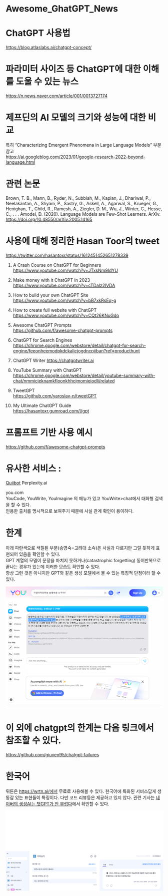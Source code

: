# Awesome_GhatGPT_News   


# ChatGPT 사용법   
https://blog.atlaslabs.ai/chatgpt-concept/  
    
# 파라미터 사이즈 등 ChatGPT에 대한 이해를 도울 수 있는 뉴스    
https://n.news.naver.com/article/001/0013727174    
   
# 제프딘의 AI 모델의 크기와 성능에 대한 비교    
특히 “Characterizing Emergent Phenomena in Large Language Models” 부분 참고   
https://ai.googleblog.com/2023/01/google-research-2022-beyond-language.html   



# 관련 논문
Brown, T. B., Mann, B., Ryder, N., Subbiah, M., Kaplan, J., Dhariwal, P., Neelakantan, A., Shyam, P., Sastry, G., Askell, A., Agarwal, S., Krueger, G., Henighan, T., Child, R., Ramesh, A., Ziegler, D. M., Wu, J., Winter, C., Hesse, C., . . .  Amodei, D. (2020). Language Models are Few-Shot Learners. ArXiv. https://doi.org/10.48550/arXiv.2005.14165


     
# 사용에 대해 정리한 Hasan Toor의 tweet    
https://twitter.com/hasantoxr/status/1612451452651278339    
1.  A Crash Course on ChatGPT for Beginners   
https://www.youtube.com/watch?v=JTxsNm9IdYU    
       
2. Make money with it ChatGPT in 2023      
https://www.youtube.com/watch?v=cTDalz2lVDA       
    
3. How to build your own ChatGPT Site     
https://www.youtube.com/watch?v=bB7xkRsEq-g     
    
4. How to create full website with ChatGPT      
https://www.youtube.com/watch?v=CQt26KNuGdo     

5. Awesome ChatGPT Prompts  
https://github.com/f/awesome-chatgpt-prompts     

6. ChatGPT for Search Engines  
https://chrome.google.com/webstore/detail/chatgpt-for-search-engine/feeonheemodpkdckaljcjogdncpiiban?ref=producthunt    
  
7. ChatGPT Writer 
https://chatgptwriter.ai  

8. YouTube Summary with ChatGPT 
https://chrome.google.com/webstore/detail/youtube-summary-with-chat/nmmicjeknamkfloonkhhcjmomieiodli/related            

9. TweetGPT       
https://github.com/yaroslav-n/tweetGPT     

10. My Ultimate ChatGPT Guide        
https://hasantoxr.gumroad.com/l/gpt  


# 프롬프트 기반 사용 예시
https://github.com/f/awesome-chatgpt-prompts

 # 유사한 서비스 :  

[Quiibot](https://quillbot.com/?utm_medium=paid_search&utm_source=google&utm_campaign=paraphrase_premium&campaign_type=performance_max)
Perplexity.ai


you.com           
YouCode, YouWrite, YouImagine 의 메뉴가 있고 YouWrite>chat에서 대화형 검색을 할 수 있다.      
인용한 출처를 명시적으로 보여주기 때문에 사실 관계 확인이 용이하다.    

# 한계      
아래 파란색으로 색칠된 부분(송영숙=고려대 소속)은 사실과 다르지만 그럴 듯하게 표현되어 있음을 확인할 수 있다.    
GPT 계열의 모델이 문장을 마치지 못하거나(catastrophic forgetting) 동어반복으로 끝나는 경우가 있는데 이러한 모습도 확인할 수 있다.     
항상 그런 것은 아니지만 GPT와 같은 생성 모델에서 볼 수 있는 특징적 단점이라 할 수 있다.    
    
![image](https://github.com/songys/Awesome_GhatGPT_News/blob/main/you_song.png)


# 이 외에 chatgpt의 한계는 다음 링크에서 참조할 수 있다.
https://github.com/giuven95/chatgpt-failures

# 한국어
뤼튼은 https://wrtn.ai/에서 무료로 사용해볼 수 있다. 한국어에 특화된 서비스답게 생동감 있는 표현들이 특징이다.
다만 코드 리뷰등은 제공하고 있지 않다. 관련 기사는 [네이버의 생성AI는 챗GPT가 안 부럽다](https://byline.network/2023/02/%EB%84%A4%EC%9D%B4%EB%B2%84%EC%9D%98-%EC%83%9D%EC%84%B1ai%EB%8A%94-%EC%B1%97gpt%EA%B0%80-%EC%95%88-%EB%B6%80%EB%9F%BD%EB%8B%A4/?fbclid=IwAR0OOMt8hiSHO67_8QkbDwt9HZqldUFzXq2ioBT0JkHRt9gRZR2BTdUhi5k)에서 확인할 수 있다.



![image](https://github.com/songys/Awesome_GhatGPT_News/blob/main/뤼튼.png)
